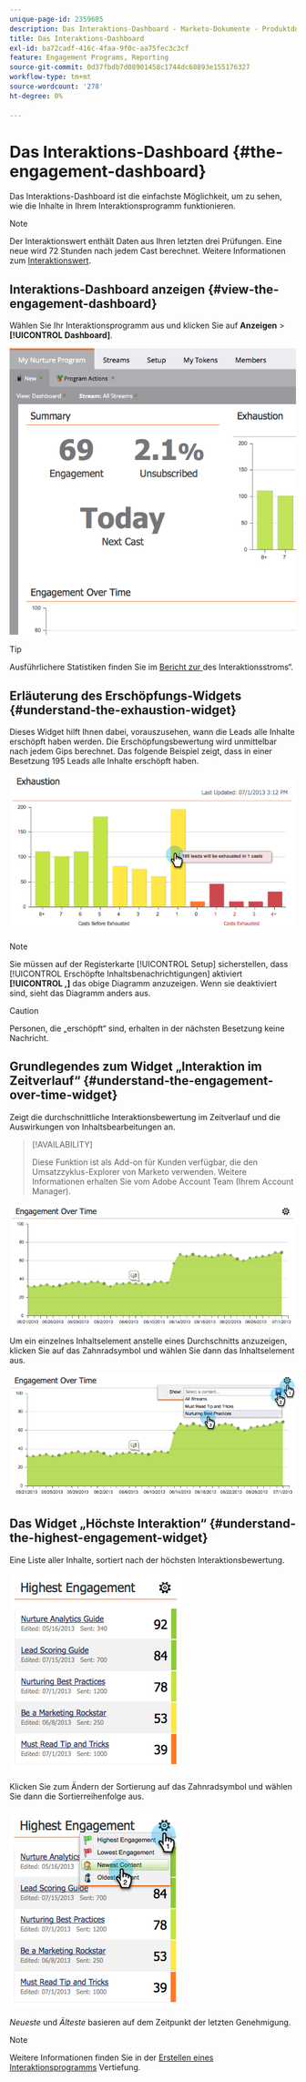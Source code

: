 ```yaml
---
unique-page-id: 2359685
description: Das Interaktions-Dashboard - Marketo-Dokumente - Produktdokumentation
title: Das Interaktions-Dashboard
exl-id: ba72cadf-416c-4faa-9f0c-aa75fec3c3cf
feature: Engagement Programs, Reporting
source-git-commit: 0d37fbdb7d08901458c1744dc68893e155176327
workflow-type: tm+mt
source-wordcount: '278'
ht-degree: 0%

---
```


# Das Interaktions-Dashboard {#the-engagement-dashboard}

Das Interaktions-Dashboard ist die einfachste Möglichkeit, um zu sehen, wie die Inhalte in Ihrem Interaktionsprogramm funktionieren.

>[!NOTE]
>
>Der Interaktionswert enthält Daten aus Ihren letzten drei Prüfungen. Eine neue wird 72 Stunden nach jedem Cast berechnet. Weitere Informationen zum [Interaktionswert](/help/marketo/product-docs/email-marketing/drip-nurturing/reports-and-notifications/understanding-the-engagement-score.md).

## Interaktions-Dashboard anzeigen {#view-the-engagement-dashboard}

Wählen Sie Ihr Interaktionsprogramm aus und klicken Sie auf **Anzeigen** > **[!UICONTROL Dashboard]**.

![](assets/image2014-9-15-16-3a42-3a41.png)

>[!TIP]
>
>Ausführlichere Statistiken finden Sie im [Bericht zur ](/help/marketo/product-docs/email-marketing/drip-nurturing/reports-and-notifications/engagement-stream-performance-report.md) des Interaktionsstroms“.

## Erläuterung des Erschöpfungs-Widgets {#understand-the-exhaustion-widget}

Dieses Widget hilft Ihnen dabei, vorauszusehen, wann die Leads alle Inhalte erschöpft haben werden. Die Erschöpfungsbewertung wird unmittelbar nach jedem Gips berechnet. Das folgende Beispiel zeigt, dass in einer Besetzung 195 Leads alle Inhalte erschöpft haben.

![](assets/image2014-9-15-16-3a45-3a10.png)

>[!NOTE]
>
>Sie müssen auf der Registerkarte [!UICONTROL Setup] sicherstellen, dass [!UICONTROL Erschöpfte Inhaltsbenachrichtigungen] aktiviert **[!UICONTROL ,]** das obige Diagramm anzuzeigen. Wenn sie deaktiviert sind, sieht das Diagramm anders aus.

>[!CAUTION]
>
>Personen, die „erschöpft“ sind, erhalten in der nächsten Besetzung keine Nachricht.

## Grundlegendes zum Widget „Interaktion im Zeitverlauf“ {#understand-the-engagement-over-time-widget}

Zeigt die durchschnittliche Interaktionsbewertung im Zeitverlauf und die Auswirkungen von Inhaltsbearbeitungen an.

>[!AVAILABILITY]
>
>Diese Funktion ist als Add-on für Kunden verfügbar, die den Umsatzzyklus-Explorer von Marketo verwenden. Weitere Informationen erhalten Sie vom Adobe Account Team (Ihrem Account Manager).

![](assets/image2014-9-15-16-3a45-3a50.png)

Um ein einzelnes Inhaltselement anstelle eines Durchschnitts anzuzeigen, klicken Sie auf das Zahnradsymbol und wählen Sie dann das Inhaltselement aus.

![](assets/image2014-9-15-16-3a46-3a45.png)

## Das Widget „Höchste Interaktion“ {#understand-the-highest-engagement-widget}

Eine Liste aller Inhalte, sortiert nach der höchsten Interaktionsbewertung.

![](assets/image2014-9-15-16-3a46-3a54.png)

Klicken Sie zum Ändern der Sortierung auf das Zahnradsymbol und wählen Sie dann die Sortierreihenfolge aus.

![](assets/image2014-9-15-16-3a46-3a58.png)

_Neueste_ und _Älteste_ basieren auf dem Zeitpunkt der letzten Genehmigung.

>[!NOTE]
>
>Weitere Informationen finden Sie in der [Erstellen eines Interaktionsprogramms](/help/marketo/product-docs/email-marketing/drip-nurturing/creating-an-engagement-program/create-an-engagement-program.md) Vertiefung.
